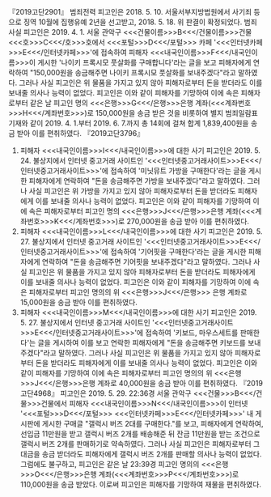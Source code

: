 『2019고단2901』
범죄전력
피고인은 2018. 5. 10. 서울서부지방법원에서 사기죄 등으로 징역 10월에 집행유예 2년을 선고받고, 2018. 5. 18. 위 판결이 확정되었다.
범죄사실
피고인은 2019. 4. 1. 서울 관악구 <<<건물이름>>>B<<</건물이름>>>건물 <<<호>>>C<<</호>>>호에서 <<<포털>>>D<<</포털>>> 카페 '<<<인터넷카페>>>E<<</인터넷카페>>>'에 접속하여 피해자 <<<내국인이름>>>F<<</내국인이름>>>이 게시한 '나이키 프록시모 풋살화를 구매합니다'라는 글을 보고 피해자에게 연락하여 "150,000원을 송금해주면 나이키 프록시모 풋살화를 보내주겠다"라고 말하였다. 그러나 사실 피고인은 위 물품을 가지고 있지 않아 피해자로부터 돈을 받더라도 이를 보내줄 의사나 능력이 없었다.
피고인은 이와 같이 피해자를 기망하여 이에 속은 피해자로부터 같은 날 피고인 명의 <<<은행>>>G<<</은행>>>은행 계좌(<<<계좌번호>>>H<<</계좌번호>>>)로 150,000원을 송금 받은 것을 비롯하여 별지 범죄일람표 기재와 같이 2019. 4. 1.부터 2019. 6. 7.까지 총 14회에 걸쳐 합계 1,839,400원을 송금 받아 이를 편취하였다.
『2019고단3796』
1. 피해자 <<<내국인이름>>>I<<</내국인이름>>>에 대한 사기
피고인은 2019. 5. 24. 불상지에서 인터넷 중고거래 사이트인 '<<<인터넷중고거래사이트>>>E<<</인터넷중고거래사이트>>>'에 접속하여 '미닛뮤트 가방을 구매한다'라는 글을 게시한 피해자에게 연락하여 "돈을 송금해주면 가방을 보내주겠다"라고 말하였다. 그러나 사실 피고인은 위 가방을 가지고 있지 않아 피해자로부터 돈을 받더라도 피해자에게 이를 보내줄 의사나 능력이 없었다.
피고인은 이와 같이 피해자를 기망하여 이에 속은 피해자로부터 피고인 명의 <<<은행>>>J<<</은행>>>은행 계좌(<<<계좌번호>>>K<<</계좌번호>>>)로 270,000원을 송금 받아 이를 편취하였다.
2. 피해자 <<<내국인이름>>>L<<</내국인이름>>>에 대한 사기
피고인은 2019. 5. 27. 불상지에서 인터넷 중고거래 사이트인 '<<<인터넷중고거래사이트>>>E<<</인터넷중고거래사이트>>>'에 접속하여 '기어핏을 구매한다'라는 글을 게시한 피해자에게 연락하여 "돈을 송금해주면 기어핏을 보내주겠다"라고 말하였다. 그러나 사실 피고인은 위 물품을 가지고 있지 않아 피해자로부터 돈을 받더라도 피해자에게 이를 보내줄 의사나 능력이 없었다.
피고인은 이와 같이 피해자를 기망하여 이에 속은 피해자로부터 피고인 명의의 위 <<<은행>>>J<<</은행>>> 은행 계좌로 15,000원을 송금 받아 이를 편취하였다.
3. 피해자 <<<내국인이름>>>M<<</내국인이름>>>에 대한 사기
피고인은 2019. 5. 27. 불상지에서 인터넷 중고거래 사이트인 '<<<인터넷중고거래사이트>>>E<<</인터넷중고거래사이트>>>'에 접속하여 '키보드, 마우스세트를 판매한다'는 글을 게시하여 이를 보고 연락한 피해자에게 "돈을 송금해주면 키보드를 보내주겠다"라고 말하였다. 그러나 사실 피고인은 위 물품을 가지고 있지 않아 피해자로부터 돈을 받더라도 피해자에게 이를 보내줄 의사나 능력이 없었다.
피고인은 이와 같이 피해자를 기망하여 이에 속은 피해자로부터 피고인 명의의 위 <<<은행>>>J<<</은행>>>은행 계좌로 40,000원을 송금 받아 이를 편취하였다.
『2019고단4968』
피고인은 2019. 5. 29. 22:36경 서울 관악구 <<<건물>>>B<<</건물>>>건물에서 피해자 <<<내국인이름>>>N<<</내국인이름>>>이 인터넷 '<<<포털>>>D<<</포털>>> <<<인터넷카페>>>E<<</인터넷카페>>>' 내 게시판에 게시한 구매글 "갤럭시 버즈 2대를 구매한다."를 보고, 피해자에게 연락하여, 선입금 11만원을 받고 갤럭시 버즈 2개를 배송해준 뒤 잔금 11만원을 받는 조건으로 갤럭시 버즈 2개를 판매하기로 약속하였다.
그러나 사실 피고인은 피해자로부터 그 대금을 송금 받더라도 피해자에게 갤럭시 버즈 2개를 판매할 의사나 능력이 없었다.
그럼에도 불구하고, 피고인은 같은 날 23:39경 피고인 명의의 <<<은행>>>O<<</은행>>>은행 계좌(<<<계좌번호>>>P<<</계좌번호>>>)로 110,000원을 송금 받았다.
이로써 피고인은 피해자를 기망하여 재물을 편취하였다.